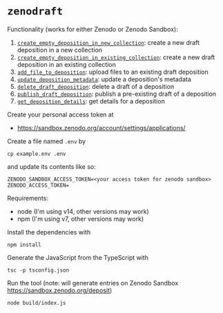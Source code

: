 # `zenodraft`

Functionality (works for either Zenodo or Zenodo Sandbox):

1. [`create_empty_deposition_in_new_collection`](src/create-empty-deposition-in-new-collection.ts): create a new draft deposition in a new collection
1. [`create_empty_deposition_in_existing_collection`](src/create-empty-deposition-in-existing-collection.ts): create a new draft deposition in an existing collection
1. [`add_file_to_deposition`](src/add-file-to-deposition.ts): upload files to an existing draft deposition
1. [`update_deposition_metadata`](src/update-deposition-metadata.ts): update a deposition's metadata
1. [`delete_draft_deposition`](src/delete-draft-deposition.ts): delete a draft of a deposition
1. [`publish_draft_deposition`](src/publish-draft-deposition.ts): publish a pre-existing draft of a deposition
1. [`get_deposition_details`](src/get-deposition-details.ts): get details for a deposition


Create your personal access token at

- https://sandbox.zenodo.org/account/settings/applications/

Create a file named `.env` by 

```shell
cp example.env .env
```

and update its contents like so:

```text
ZENODO_SANDBOX_ACCESS_TOKEN=<your access token for zenodo sandbox>
ZENODO_ACCESS_TOKEN=
```

Requirements:

- node (I'm using v14, other versions may work)
- npm (I'm using v7, other versions may work)

Install the dependencies with

```shell
npm install
```

Generate the JavaScript from the TypeScript with

```shell
tsc -p tsconfig.json
```

Run the tool (note: will generate entries on Zenodo Sandbox https://sandbox.zenodo.org/deposit)

```shell
node build/index.js
```
